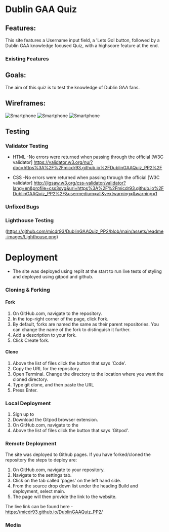 # Dublin GAA Quiz

## Features: 
This site features a Username input field, a 'Lets Go! button, followed by a Dublin GAA knowledge focused Quiz, with a highscore feature at the end.


### Existing Features


## Goals:
The aim of this quiz is to test the knowledge of Dublin GAA fans.

## Wireframes:
![Smartphone](https://github.com/micdr93/DublinGAAQuiz_PP2/blob/main/assets/readme-images/Wireframe1.png)
![Smartphone](https://github.com/micdr93/DublinGAAQuiz_PP2/blob/main/assets/readme-images/Wireframe2.png)
![Smartphone](https://github.com/micdr93/DublinGAAQuiz_PP2/blob/main/assets/readme-images/Wireframe3.png)

## Testing 

### Validator Testing 

- HTML
  -No errors were returned when passing through the official [W3C validator]
  https://validator.w3.org/nu/?doc=https%3A%2F%2Fmicdr93.github.io%2FDublinGAAQuiz_PP2%2F


- CSS 
  -No errors were returned when passing through the official [W3C validator]
  http://jigsaw.w3.org/css-validator/validator?lang=en&profile=css3svg&uri=https%3A%2F%2Fmicdr93.github.io%2FDublinGAAQuiz_PP2%2F&usermedium=all&vextwarning=&warning=1

### Unfixed Bugs


### Lighthouse Testing 
(https://github.com/micdr93/DublinGAAQuiz_PP2/blob/main/assets/readme-images/Lighthouse.png)



# Deployment

- The site was deployed using replit at the start to run live tests of styling and deployed using gitpod and github.

### Cloning & Forking
#### Fork
1. On GitHub.com, navigate to the repository.
2. In the top-right corner of the page, click Fork.
3. By default, forks are named the same as their parent repositories. You can change the name of the fork to distinguish it further.
4. Add a description to your fork.
5. Click Create fork.

#### Clone
1. Above the list of files click the button that says 'Code'.
2. Copy the URL for the repository.
3. Open Terminal. Change the directory to the location where you want the cloned directory.
4. Type git clone, and then paste the URL
5. Press Enter.

### Local Deployment
1. Sign up to 
2. Download the Gitpod browser extension.
3. On GitHub.com, navigate to the 
4. Above the list of files click the button that says 'Gitpod'.

### Remote Deployment
 The site was deployed to Github pages. If you have forked/cloned the repository the steps to deploy are:
 1. On GitHub.com, navigate to your repository.
 2. Navigate to the settings tab.
 3. Click on the tab called 'pages' on the left hand side.
 4. From the source drop down list under the heading Build and deployment, select main.
 5. The page will then provide the link to the website.

 The live link can be found here - https://micdr93.github.io/DublinGAAQuiz_PP2/

### Media






